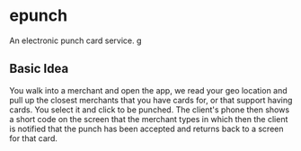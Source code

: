 # epunch

An electronic punch card service.
g
## Basic Idea

You walk into a merchant and open the app, we read your geo location and pull up the closest merchants
that you have cards for, or that support having cards. You select it and click to be punched. The client's
phone then shows a short code on the screen that the merchant types in which then the client is notified
that the punch has been accepted and returns back to a screen for that card.
